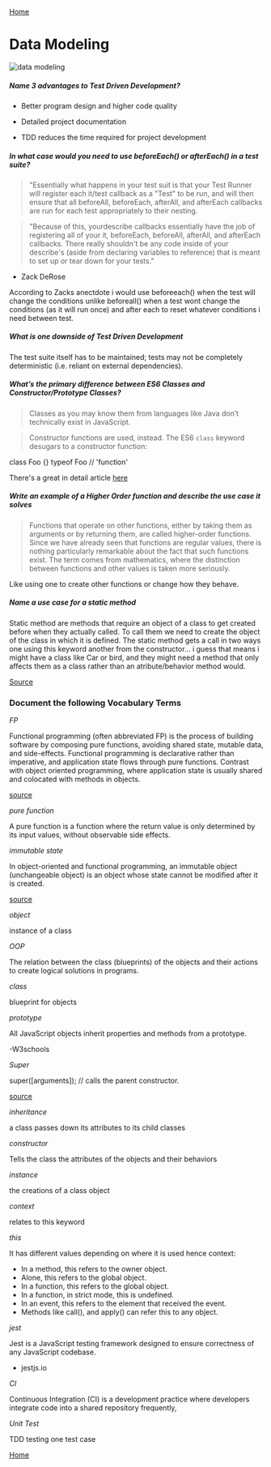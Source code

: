 [Home](https://401repo.github.io/401RN/README)

# Data Modeling

![data modeling](https://cdn.ttgtmedia.com/rms/onlineimages/data_management-modeling_half_column_mobile.png)


#####    Name 3 advantages to Test Driven Development?

- Better program design and higher code quality

- Detailed project documentation

- TDD reduces the time required for project development

#####    In what case would you need to use beforeEach() or afterEach() in a test suite?

> "Essentially what happens in your test suit is that your Test Runner will register each it/test callback as a "Test" to be run, and will then ensure that all beforeAll, beforeEach, afterAll, and afterEach callbacks are run for each test appropriately to their nesting.

> "Because of this, yourdescribe callbacks essentially have the job of registering all of your it, beforeEach, beforeAll, afterAll, and afterEach callbacks. There really shouldn't be any code inside of your describe's (aside from declaring variables to reference) that is meant to set up or tear down for your tests."

- Zack DeRose

According to Zacks anectdote i would use beforeeach() when the test will change the conditions unlike beforeall() when a test wont change the conditions (as it will run once) and after each to reset whatever conditions i need between test.

#####    What is one downside of Test Driven Development

The test suite itself has to be maintained; tests may not be completely deterministic (i.e. reliant on external dependencies).

#####    What’s the primary difference between ES6 Classes and Constructor/Prototype Classes?

> Classes as you may know them from languages like Java don’t technically exist in JavaScript.

> Constructor functions are used, instead. The ES6 `class` keyword desugars to a constructor function:

class Foo {}
typeof Foo // 'function'

There's a great in detail article [here](https://medium.com/javascript-scene/master-the-javascript-interview-what-s-the-difference-between-class-prototypal-inheritance-e4cd0a7562e9)

#####    Write an example of a Higher Order function and describe the use case it solves

> Functions that operate on other functions, either by taking them as arguments or by returning them, are called higher-order functions. Since we have already seen that functions are regular values, there is nothing particularly remarkable about the fact that such functions exist. The term comes from mathematics, where the distinction between functions and other values is taken more seriously.

Like using one to create other functions or change how they behave. 

#####    Name a use case for a static method

Static method are methods that require an object of a class to get created before when they actually called. To call them we need to create the object of the class in which it is defined. The static method gets a call in two ways one using this keyword another from the constructor... i guess that means i might have a class like Car or bird, and they might need a method that only affects them as a class rather than an atribute/behavior method would.

[Source](https://www.educba.com/javascript-static-method/)

### Document the following Vocabulary Terms

*FP* 

Functional programming (often abbreviated FP) is the process of building software by composing pure functions, avoiding shared state, mutable data, and side-effects. Functional programming is declarative rather than imperative, and application state flows through pure functions. Contrast with object oriented programming, where application state is usually shared and colocated with methods in objects.

[source](https://medium.com/javascript-scene/master-the-javascript-interview-what-is-functional-programming-7f218c68b3a0)

*pure function*

A pure function is a function where the return value is only determined by its input values, without observable side effects.

*immutable state*

In object-oriented and functional programming, an immutable object (unchangeable object) is an object whose state cannot be modified after it is created.

[source](https://en.wikipedia.org/wiki/Immutable_object)

*object*

instance of a class

*OOP*

The relation between the class (blueprints) of the objects and their actions to create logical  solutions in programs.

*class*

blueprint for objects

*prototype*

All JavaScript objects inherit properties and methods from a prototype.

-W3schools

*Super*

super([arguments]); // calls the parent constructor.

[source](https://developer.mozilla.org/en-US/docs/Web/JavaScript/Reference/Operators/super)

*inheritance*

a class passes down its attributes to its child classes

*constructor* 

Tells the class the attributes of the objects and their behaviors

*instance* 

the creations of a class object

*context* 

relates to this keyword

*this* 

It has different values depending on where it is used hence context:

   - In a method, this refers to the owner object.
   - Alone, this refers to the global object.
   - In a function, this refers to the global object.
   - In a function, in strict mode, this is undefined.
   - In an event, this refers to the element that received the event.
   - Methods like call(), and apply() can refer this to any object.

*jest* 

Jest is a JavaScript testing framework designed to ensure correctness of any JavaScript codebase.

- jestjs.io

*CI* 

Continuous Integration (CI) is a development practice where developers integrate code into a shared repository frequently, 

*Unit Test*

TDD testing one test case

[Home](https://401repo.github.io/401RN/README)